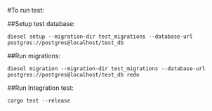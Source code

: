 #To run test:

##Setup test database:

```
diesel setup --migration-dir test_migrations --database-url postgres://postgres@localhost/test_db
```

##Run migrations:

```
diesel migration --migration-dir test_migrations --database-url postgres://postgres@localhost/test_db redo
```

##Run Integration test:

```
cargo test --release
```
